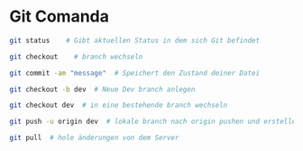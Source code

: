 # Git Comanda

```bash
git status    # Gibt aktuellen Status in dem sich Git befindet 
```

```bash
git checkout    # branch wechseln 
```

```bash
git commit -am "message"  # Speichert den Zustand deiner Datei
```

```bash
git checkout -b dev  # Neue Dev branch anlegen 
```

```bash
git checkout dev  # in eine bestehende branch wechseln 
```

```bash
git push -u origin dev  # lokale branch nach origin pushen und erstellen duech -u einmalig
```

```bash
git pull  # hole änderungen von dem Server
```